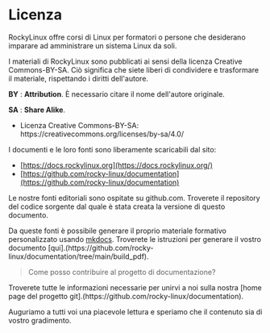 # Licenza

RockyLinux offre corsi di Linux per formatori o persone che desiderano imparare ad amministrare un sistema Linux da soli.

I materiali di RockyLinux sono pubblicati ai sensi della licenza Creative Commons-BY-SA. Ciò significa che siete liberi di condividere e trasformare il materiale, rispettando i diritti dell'autore.

**BY** : **Attribution**. È necessario citare il nome dell'autore originale.

**SA** : **Share Alike**.

- Licenza Creative Commons-BY-SA:
  https\://creativecommons.org/licenses/by-sa/4.0/

I documenti e le loro fonti sono liberamente scaricabili dal sito:

- [https://docs.rockylinux.org](https://docs.rockylinux.org/)
- [https://github.com/rocky-linux/documentation](https://github.com/rocky-linux/documentation)

Le nostre fonti editoriali sono ospitate su github.com. Troverete il repository del codice sorgente dal quale è stata creata la versione di questo documento.

Da queste fonti è possibile generare il proprio materiale formativo personalizzato usando [mkdocs](https://www.mkdocs.org/). Troverete le istruzioni per generare il vostro documento [qui].(https\://github.com/rocky-linux/documentation/tree/main/build_pdf).

> Come posso contribuire al progetto di documentazione?

Troverete tutte le informazioni necessarie per unirvi a noi sulla nostra [home page del progetto git].(https\://github.com/rocky-linux/documentation).

Auguriamo a tutti voi una piacevole lettura e speriamo che il contenuto sia di vostro gradimento.
